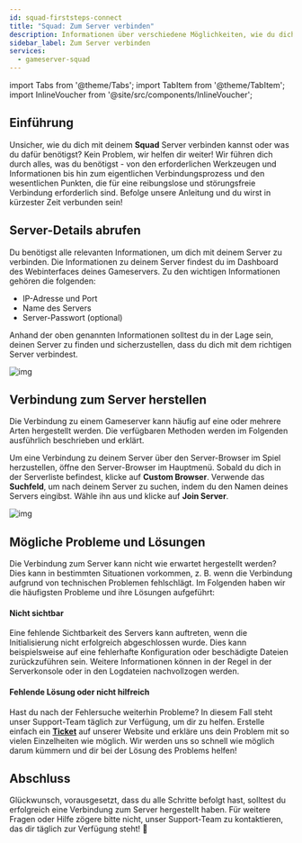 ```yaml
---
id: squad-firststeps-connect
title: "Squad: Zum Server verbinden"
description: Informationen über verschiedene Möglichkeiten, wie du dich mit deinem Squad Server von ZAP-Hosting verbinden kannst - ZAP-Hosting Dokumentation
sidebar_label: Zum Server verbinden
services:
  - gameserver-squad
---
```


import Tabs from '@theme/Tabs';
import TabItem from '@theme/TabItem';
import InlineVoucher from '@site/src/components/InlineVoucher';


## Einführung

Unsicher, wie du dich mit deinem **Squad** Server verbinden kannst oder was du dafür benötigst? Kein Problem, wir helfen dir weiter! Wir führen dich durch alles, was du benötigst - von den erforderlichen Werkzeugen und Informationen bis hin zum eigentlichen Verbindungsprozess und den wesentlichen Punkten, die für eine reibungslose und störungsfreie Verbindung erforderlich sind. Befolge unsere Anleitung und du wirst in kürzester Zeit verbunden sein!

<InlineVoucher />



## Server-Details abrufen

Du benötigst alle relevanten Informationen, um dich mit deinem Server zu verbinden. Die Informationen zu deinem Server findest du im Dashboard des Webinterfaces deines Gameservers. Zu den wichtigen Informationen gehören die folgenden: 

- IP-Adresse und Port
- Name des Servers
- Server-Passwort (optional)

Anhand der oben genannten Informationen solltest du in der Lage sein, deinen Server zu finden und sicherzustellen, dass du dich mit dem richtigen Server verbindest. 

![img](https://screensaver01.zap-hosting.com/index.php/s/owQcSg9ca2qe86J/preview)

## Verbindung zum Server herstellen

Die Verbindung zu einem Gameserver kann häufig auf eine oder mehrere Arten hergestellt werden. Die verfügbaren Methoden werden im Folgenden ausführlich beschrieben und erklärt. 

<Tabs>
    <TabItem value="connect_solution_server_browser_ingame" label="Server Browser (Im Spiel)" default>

Um eine Verbindung zu deinem Server über den Server-Browser im Spiel herzustellen, öffne den Server-Browser im Hauptmenü. Sobald du dich in der Serverliste befindest, klicke auf **Custom Browser**. Verwende das **Suchfeld**, um nach deinem Server zu suchen, indem du den Namen deines Servers eingibst. Wähle ihn aus und klicke auf **Join Server**.

![img](https://screensaver01.zap-hosting.com/index.php/s/JcQfbLYT4gSc2H4/download)

</TabItem>


</Tabs>



## Mögliche Probleme und Lösungen

Die Verbindung zum Server kann nicht wie erwartet hergestellt werden? Dies kann in bestimmten Situationen vorkommen, z. B. wenn die Verbindung aufgrund von technischen Problemen fehlschlägt. Im Folgenden haben wir die häufigsten Probleme und ihre Lösungen aufgeführt:

#### Nicht sichtbar

Eine fehlende Sichtbarkeit des Servers kann auftreten, wenn die Initialisierung nicht erfolgreich abgeschlossen wurde. Dies kann beispielsweise auf eine fehlerhafte Konfiguration oder beschädigte Dateien zurückzuführen sein. Weitere Informationen können in der Regel in der Serverkonsole oder in den Logdateien nachvollzogen werden.



#### Fehlende Lösung oder nicht hilfreich

Hast du nach der Fehlersuche weiterhin Probleme? In diesem Fall steht unser Support-Team täglich zur Verfügung, um dir zu helfen. Erstelle einfach ein **[Ticket](https://zap-hosting.com/en/customer/support/)** auf unserer Website und erkläre uns dein Problem mit so vielen Einzelheiten wie möglich. Wir werden uns so schnell wie möglich darum kümmern und dir bei der Lösung des Problems helfen!



## Abschluss

Glückwunsch, vorausgesetzt, dass du alle Schritte befolgt hast, solltest du erfolgreich eine Verbindung zum Server hergestellt haben. Für weitere Fragen oder Hilfe zögere bitte nicht, unser Support-Team zu kontaktieren, das dir täglich zur Verfügung steht! 🙂



